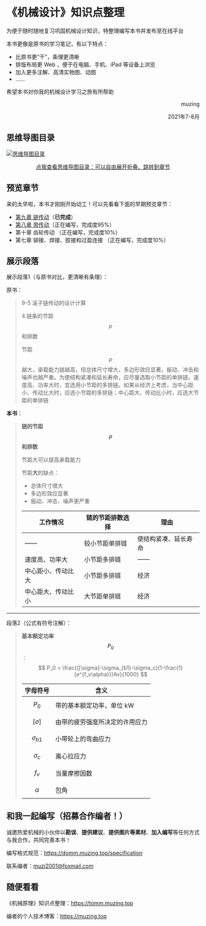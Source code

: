 # 《机械设计》知识点整理

为便于随时随地复习巩固机械设计知识，特整理编写本书并发布至在线平台

本书更像是原书的学习笔记，有以下特点：

- 比原书更“干”，条理更清晰
- 排版布局更 Web ，便于在电脑、手机、iPad 等设备上浏览
- 加入更多注解、高清实物图、动图
- ……

希望本书对你我的机械设计学习之旅有所帮助

<p align="right">muzing</p>
<p align="right">2021年7-8月</p>

## 思维导图目录

[![思维导图目录](https://www.processon.com/chart_image/6108b7d60e3e74368fc55118.png)](https://www.processon.com/view/link/6108bbf10e3e74368fc5622a)

<center><a href='https://www.processon.com/view/link/6108bbf10e3e74368fc5622a'>点我查看思维导图目录：可以自由展开折叠、跳转到章节</a></center>

## 预览章节

来的太早啦，本书才刚刚开始动工！可以先看看下面的早期预览章节：

- [第九章 链传动](https://domm.muzing.top/chapter_09)（**已完成**）
- [第八章 带传动](https://domm.muzing.top/chapter_08)（正在编写，完成度95%）
- 第十章 齿轮传动 （正在编写，完成度10%）
- 第七章 铆接、焊接、胶接和过盈连接 （正在编写，完成度10%）

## 展示段落

展示段落1（与原书对比，更清晰有条理）：

原书：

> 9-5 滚子链传动的设计计算
>
> 4.链条的节距 $$p$$ 和排数
>
> 节距 $$p$$ 越大，承载能力就越高，但总体尺寸增大，多边形效应显著，振动、冲击和噪声也越严重。为使结构紧凑和延长寿命，应尽量选取小节距的单排链。速度高、功率大时，宜选用小节距的多排链。如果从经济上考虑，当中心距小、传动比大时，应选小节距的多排链；中心距大、传动比小时，应选大节距的单排链

**本书**：

> **链的节距 $$p$$ 和排数**
>
> 节距大可以提高承载能力
>
> 节距**大**的缺点：
>
> - 总体尺寸增大
> - 多边形效应显著
> - 振动、冲击、噪声更严重
>
> | 工作情况           | 链的节距排数选择 | 理由                 |
> | ------------------ | ---------------- | -------------------- |
> | ——                 | 较小节距单排链   | 使结构紧凑、延长寿命 |
> | 速度高、功率大     | 小节距多排链     | ——                   |
> | 中心距小、传动比大 | 小节距多排链     | 经济                 |
> | 中心距大、传动比小 | 大节距单排链     | 经济                 |

-----

段落2（公式有符号注解）：

> **基本额定功率 $$P_0$$**：
> $$
> P_0 = \frac{([\sigma]-\sigma_{b1}-\sigma_c)(1-\frac{1}{e^{f_v\alpha}})Av}{1000}
> $$
>
> | 字母符号        | 含义                           |
> | --------------- | ------------------------------ |
> | $$P_0$$         | 带的基本额定功率，单位 kW      |
> | $$[\sigma]$$    | 由带的疲劳强度所决定的许用应力 |
> | $$\sigma_{b1}$$ | 小带轮上的弯曲应力             |
> | $$\sigma_c$$    | 离心拉应力                     |
> | $$f_v$$         | 当量摩擦因数                   |
> | $$\alpha$$      | 包角                           |

## 和我一起编写（招募合作编者！）

诚邀热爱机械的小伙伴以**勘误**、**提供建议**、**提供图片等素材**、**加入编写**等任何方式与我合作，共同完善本书！

编写格式规范：<https://domm.muzing.top/specification>

联系编者：muzi2001@foxmail.com

## 随便看看

《机械原理》知识点整理：<https://tomm.muzing.top>

编者的个人技术博客：<https://muzing.top>
